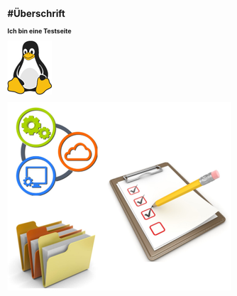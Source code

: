#Überschrift
---
**Ich bin eine Testseite**


![Tux, the Linux mascot](../ressources/images/tux.png)



[![Documentation](../ressources/images/documentation.png)](https://www.google.at)